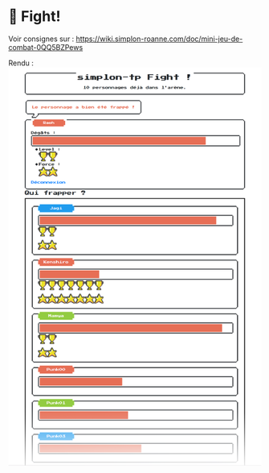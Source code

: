 # 🥊 Fight!
Voir consignes sur : https://wiki.simplon-roanne.com/doc/mini-jeu-de-combat-0QQ5BZPews

Rendu :
![simplon-tp-fight](htdocs/resources/images/simplon-tp-fight.png)
